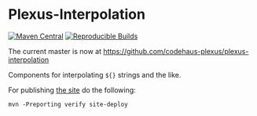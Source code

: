 Plexus-Interpolation
===============

[![Maven Central](https://img.shields.io/maven-central/v/org.codehaus.plexus/plexus-interpolation.svg?label=Maven%20Central)](http://search.maven.org/artifact/org.codehaus.plexus/plexus-interpolation)
[![Reproducible Builds](https://img.shields.io/endpoint?url=https://raw.githubusercontent.com/jvm-repo-rebuild/reproducible-central/master/content/org/codehaus/plexus/plexus-interpolation/badge.json)](https://github.com/jvm-repo-rebuild/reproducible-central/blob/master/content/org/codehaus/plexus/plexus-interpolation/README.md)

The current master is now at https://github.com/codehaus-plexus/plexus-interpolation

Components for interpolating `${}` strings and the like.

For publishing [the site](https://codehaus-plexus.github.io/plexus-interpolation/) do the following:

```
mvn -Preporting verify site-deploy
```

